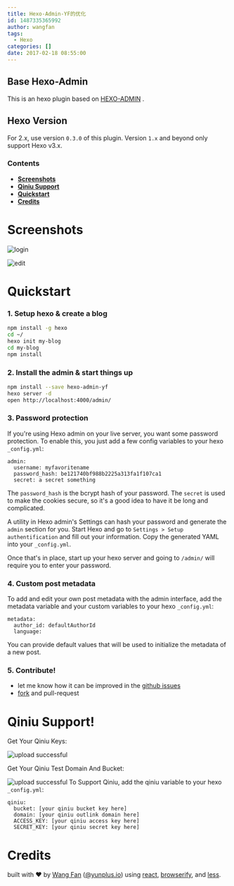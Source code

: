 ```yaml
---
title: Hexo-Admin-YF的优化
id: 1487335365992
author: wangfan
tags:
  - Hexo
categories: []
date: 2017-02-18 08:55:00
---
```

## Base Hexo-Admin

This is an hexo plugin based on [HEXO-ADMIN](https://github.com/jaredly/hexo-admin) .

## Hexo Version

For 2.x, use version `0.3.0` of this plugin. Version `1.x` and beyond only
support Hexo v3.x.

### Contents
- [**Screenshots**](#screenshots)
- [**Qiniu Support**](#qiniu)
- [**Quickstart**](#quickstart)
- [**Credits**](#credits)

# Screenshots

![login](http://olk3bzfd5.bkt.clouddn.com/pasted-1487403495592.png)

![edit](http://olk3bzfd5.bkt.clouddn.com/pasted-1487403530943.png)

# Quickstart
### 1. Setup hexo & create a blog
```sh
npm install -g hexo
cd ~/
hexo init my-blog
cd my-blog
npm install
```
### 2. Install the admin & start things up
```sh
npm install --save hexo-admin-yf
hexo server -d
open http://localhost:4000/admin/
```

### 3. Password protection
If you're using Hexo admin on your live server, you want some password
protection. To enable this, you just add a few config variables to your hexo
`_config.yml`:

```
admin:
  username: myfavoritename
  password_hash: be121740bf988b2225a313fa1f107ca1
  secret: a secret something
```

The `password_hash` is the bcrypt hash of your password. The `secret` is used
to make the cookies secure, so it's a good idea to have it be long and
complicated.

A utility in Hexo admin's Settings can hash your password and generate the `admin`
section for you. Start Hexo and go to `Settings > Setup authentification`
and fill out your information. Copy the generated YAML into your `_config.yml`.

Once that's in place, start up your hexo server and going to `/admin/` will
require you to enter your password.

### 4. Custom post metadata
To add and edit your own post metadata with the admin interface, add the
metadata variable and your custom variables to your hexo `_config.yml`:
```
metadata:
  author_id: defaultAuthorId
  language:
```
You can provide default values that will be used to initialize the metadata
of a new post.

### 5. Contribute!
- let me know how it can be improved in the [github
  issues](https://github.com/yfsoftcom/hexo-admin-yf/issues)
- [fork](https://github.com/yfsoftcom/hexo-admin-yf) and pull-request

# Qiniu Support!

Get Your Qiniu Keys:

![upload successful](http://olk3bzfd5.bkt.clouddn.com/pasted-1487403384624.png)

Get Your Qiniu Test Domain And Bucket:

![upload successful](http://olk3bzfd5.bkt.clouddn.com/pasted-1487403438509.png)
To Support Qiniu, add the qiniu variable to your hexo
`_config.yml`:
```
qiniu:
  bucket: [your qiniu bucket key here]
  domain: [your qiniu outlink domain here]
  ACCESS_KEY: [your qiniu access key here]
  SECRET_KEY: [your qiniu secret key here]
```

# Credits

built with ❤ by [Wang Fan](http://blog.yfsoft.biz)
([@yunplus.io](http://blog.yunplus.io)) using
[react](http://facebook.github.io/react), [browserify](
http://browserify.org), and [less](http://lesscss.org).